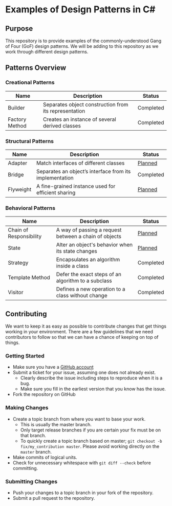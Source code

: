 # Examples of Design Patterns in C&#35;

## Purpose
This repository is to provide examples of the commonly-understood Gang of Four (GoF) design patterns.
We will be adding to this repository as we work through different design patterns.

## Patterns Overview

### Creational Patterns
| Name | Description | Status |
| --- | --- | --- |
| Builder | Separates object construction from its representation | Completed |
| Factory Method | Creates an instance of several derived classes | Completed |
  
### Structural Patterns
| Name | Description | Status |
| --- | --- | --- |
| Adapter | Match interfaces of different classes | [Planned](https://github.com/ssiko/design-pattern-examples/issues/6) |
| Bridge | Separates an object’s interface from its implementation | Completed |
| Flyweight | A fine-grained instance used for efficient sharing | [Planned](https://github.com/ssiko/design-pattern-examples/issues/7) |
  
### Behavioral Patterns
| Name | Description | Status |
| --- | --- | --- |
| Chain of Responsibility | A way of passing a request between a chain of objects | [Planned](https://github.com/ssiko/design-pattern-examples/issues/8) |
| State| Alter an object's behavior when its state changes | [Planned](https://github.com/ssiko/design-pattern-examples/issues/9) |
| Strategy | Encapsulates an algorithm inside a class | Completed |
| Template Method | Defer the exact steps of an algorithm to a subclass | Completed |
| Visitor | Defines a new operation to a class without change | Completed |

## Contributing
We want to keep it as easy as possible to contribute changes that
get things working in your environment. There are a few guidelines that we
need contributors to follow so that we can have a chance of keeping on
top of things.

### Getting Started

* Make sure you have a [GitHub account](https://github.com/signup/free)
* Submit a ticket for your issue, assuming one does not already exist.
  * Clearly describe the issue including steps to reproduce when it is a bug.
  * Make sure you fill in the earliest version that you know has the issue.
* Fork the repository on GitHub

### Making Changes

* Create a topic branch from where you want to base your work.
  * This is usually the master branch.
  * Only target release branches if you are certain your fix must be on that
    branch.
  * To quickly create a topic branch based on master; `git checkout -b
    fix/my_contribution master`. Please avoid working directly on the
    `master` branch.
* Make commits of logical units.
* Check for unnecessary whitespace with `git diff --check` before committing.

### Submitting Changes

* Push your changes to a topic branch in your fork of the repository.
* Submit a pull request to the repository.
